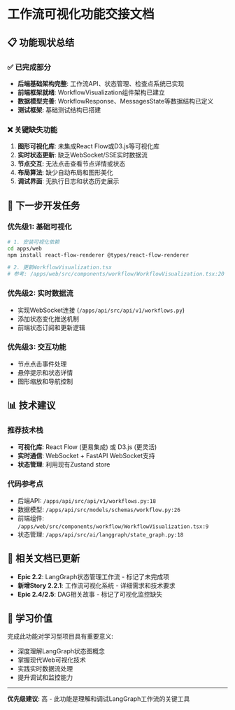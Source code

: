 # 工作流可视化功能交接文档

## 📋 功能现状总结

### ✅ 已完成部分
- **后端基础架构完整**: 工作流API、状态管理、检查点系统已实现
- **前端框架就绪**: WorkflowVisualization组件架构已建立
- **数据模型完善**: WorkflowResponse、MessagesState等数据结构已定义
- **测试框架**: 基础测试结构已搭建

### ❌ 关键缺失功能
1. **图形可视化库**: 未集成React Flow或D3.js等可视化库
2. **实时状态更新**: 缺乏WebSocket/SSE实时数据流
3. **节点交互**: 无法点击查看节点详情或状态
4. **布局算法**: 缺少自动布局和图形美化
5. **调试界面**: 无执行日志和状态历史展示

## 🎯 下一步开发任务

### 优先级1: 基础可视化
```bash
# 1. 安装可视化依赖
cd apps/web
npm install react-flow-renderer @types/react-flow-renderer

# 2. 更新WorkflowVisualization.tsx
# 参考: /apps/web/src/components/workflow/WorkflowVisualization.tsx:20
```

### 优先级2: 实时数据流
- 实现WebSocket连接 (`/apps/api/src/api/v1/workflows.py`)
- 添加状态变化推送机制
- 前端状态订阅和更新逻辑

### 优先级3: 交互功能
- 节点点击事件处理
- 悬停提示和状态详情
- 图形缩放和导航控制

## 📊 技术建议

### 推荐技术栈
- **可视化库**: React Flow (更易集成) 或 D3.js (更灵活)
- **实时通信**: WebSocket + FastAPI WebSocket支持
- **状态管理**: 利用现有Zustand store

### 代码参考点
- 后端API: `/apps/api/src/api/v1/workflows.py:18`
- 数据模型: `/apps/api/src/models/schemas/workflow.py:26`
- 前端组件: `/apps/web/src/components/workflow/WorkflowVisualization.tsx:9`
- 状态管理: `/apps/api/src/ai/langgraph/state_graph.py:18`

## 📝 相关文档已更新
- **Epic 2.2**: LangGraph状态管理工作流 - 标记了未完成项
- **新增Story 2.2.1**: 工作流可视化系统 - 详细需求和技术要求
- **Epic 2.4/2.5**: DAG相关故事 - 标记了可视化监控缺失

## 🔗 学习价值
完成此功能对学习型项目具有重要意义:
- 深度理解LangGraph状态图概念
- 掌握现代Web可视化技术
- 实践实时数据流处理
- 提升调试和监控能力

---
**优先级建议**: 高 - 此功能是理解和调试LangGraph工作流的关键工具
